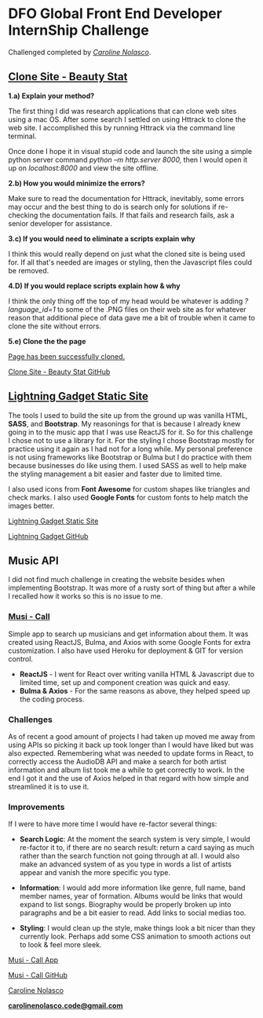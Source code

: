 # **DFO Global Front End Developer InternShip Challenge**

Challenged completed by [_Caroline Nolasco_](https://www.carolinenolasco.com).

## [Clone Site - Beauty Stat](https://lightning-gadget.herokuapp.com/)

**1.a) Explain your method?**

The first thing I did was research applications that can clone web sites using a mac OS. After some search I settled on using Httrack to clone the web site. I accomplished this by running Httrack via the command line terminal.

Once done I hope it in visual stupid code and launch the site using a simple python server command _python –m http.server 8000,_ then I would open it up on _localhost:8000_ and view the site offline.

**2.b) How you would minimize the errors?**

Make sure to read the documentation for Httrack, inevitably, some errors may occur and the best thing to do is search only for solutions if re-checking the documentation fails. If that fails and research fails, ask a senior developer for assistance.

**3.c) If you would need to eliminate a scripts explain
why**

I think this would really depend on just what the cloned site is being used for. If all that's needed are images or styling, then the Javascript files could be removed.

**4.D) If you would replace scripts explain how & why**

I think the only thing off the top of my head would be whatever is adding _?language_id=1_ to some of the .PNG files on their web site as for whatever reason that additional piece of data gave me a bit of trouble when it came to clone the site without errors.

**5.e) Clone the the page**

[Page has been successfully cloned.](https://beauty-stat.herokuapp.com/www.beautystatcosmetics.com/en/pre-6.html)

[Clone Site - Beauty Stat GitHub](https://github.com/carol-en/DFO-Front-End-Dev-Intern-Test/tree/master/Cloned_Beauty_Stat)


## [Lightning Gadget Static Site](https://lightning-gadget.herokuapp.com/)


The tools I used to build the site up from the ground up was vanilla HTML, **SASS**, and **Bootstrap**. My reasonings for that is because I already knew going in to the music app that I was use ReactJS for it. So for this challenge I chose not to use a library for it. For the styling I chose Bootstrap mostly for practice using it again as I had not for a long while. My personal preference is not using frameworks like Bootstrap or Bulma but I do practice with them because businesses do like using them. I used SASS as well to help make the styling management a bit easier and faster due to limited time.

I also used icons from **Font Awesome** for custom shapes like triangles and check marks. I also used **Google Fonts** for custom fonts to help match the images better.

[Lightning Gadget Static Site](https://lightning-gadget.herokuapp.com/)

[Lightning Gadget GitHub](https://github.com/carol-en/DFO-Front-End-Dev-Intern-Test/tree/master/lighting_gadget)

## Music API

I did not find much challenge in creating the website besides when implementing Bootstrap. It was more of a rusty sort of thing but after a while I recalled how it works so this is no issue to me. 

### [Musi - Call](https://musi-call.herokuapp.com/)

Simple app to search up musicians and get information about them. It was created using ReactJS, Bulma, and Axios with some Google Fonts for extra customization. I also have used Heroku for deployment & GIT  for version control.

- **ReactJS** - I went for React over writing vanilla HTML & Javascript due to limited time, set up and component creation was quick and easy.
- **Bulma & Axios** - For the same reasons as above, they helped speed up the coding process.

### Challenges
As of recent a good amount of projects I had taken up moved me away from using APIs so picking it back up took longer than I would have liked but was also expected. Remembering what was needed to update forms in React, to correctly access the AudioDB API and make a search for both artist information and album list took me a while to get correctly to work. In the end I got it and the use of Axios helped in that regard with how simple and streamlined it is to use it.

### Improvements
If I were to have more time I would have re-factor several things:

- **Search Logic**: At the moment the search system is very simple, I would re-factor it to, if there are no search result: return a card saying as much rather than the search function not going through at all. I would also  make an advanced system of as you type in words a list of artists appear and vanish the more specific you type.

- **Information**: I would add more information like genre, full name, band member names, year of formation. Albums would be links that would expand to list songs. Biography would be properly broken up into paragraphs and be a bit easier to read. Add links to social medias too.

- **Styling**:  I would clean up the style, make things look a bit nicer than they currently look. Perhaps add some CSS animation to smooth actions out to look & feel more sleek.

[Musi - Call App](https://musi-call.herokuapp.com/)

[Musi - Call GitHub](https://github.com/carol-en/DFO-Front-End-Dev-Intern-Test/tree/master/music-app)


[Caroline Nolasco](https://www.carolinenolasco.com/)

**carolinenolasco.code@gmail.com**
